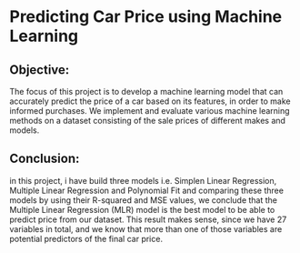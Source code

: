 # Predicting Car Price using Machine Learning

## Objective:
The focus of this project is to develop a machine learning model that can accurately predict the price of a car based on its features, in order to make informed purchases.
We implement and evaluate various machine learning methods on a dataset consisting of the sale prices of different makes and models.

## Conclusion:
in this project, i have build three models i.e. Simplen Linear Regression, Multiple Linear Regression and Polynomial Fit and comparing these three models by using their R-squared and MSE values, we conclude that the Multiple Linear Regression (MLR) model is the best model to be able to predict price from our dataset. 
This result makes sense, since we have 27 variables in total, and we know that more than one of those variables are potential predictors of the final car price.
